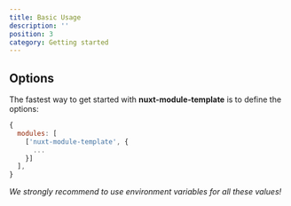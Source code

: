 ```yaml
---
title: Basic Usage
description: ''
position: 3
category: Getting started
---
```


## Options

The fastest way to get started with **nuxt-module-template** is to define the options:

```js {}[nuxt.config.js]
{
  modules: [
    ['nuxt-module-template', {
      ...
    }]
  ],
}
```

*We strongly recommend to use environment variables for all these values!*
